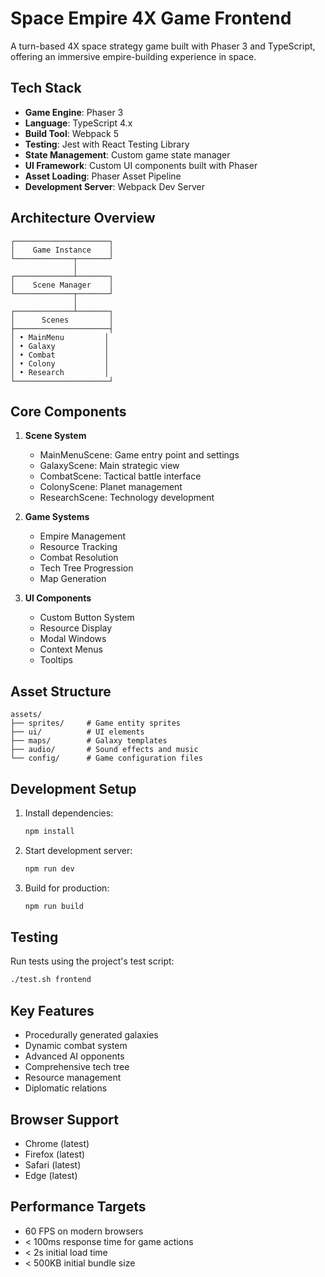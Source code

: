 # Space Empire 4X Game Frontend

A turn-based 4X space strategy game built with Phaser 3 and TypeScript, offering an immersive empire-building experience in space.

## Tech Stack

- **Game Engine**: Phaser 3
- **Language**: TypeScript 4.x
- **Build Tool**: Webpack 5
- **Testing**: Jest with React Testing Library
- **State Management**: Custom game state manager
- **UI Framework**: Custom UI components built with Phaser
- **Asset Loading**: Phaser Asset Pipeline
- **Development Server**: Webpack Dev Server

## Architecture Overview

```
┌─────────────────────┐
│    Game Instance    │
└─────────────┬───────┘
              │
┌─────────────┴───────┐
│    Scene Manager    │
└─────────────┬───────┘
              │
┌─────────────┴───────┐
│      Scenes         │
├─────────────────────┤
│ • MainMenu         │
│ • Galaxy           │
│ • Combat           │
│ • Colony           │
│ • Research         │
└─────────────────────┘
```

## Core Components

1. **Scene System**
   - MainMenuScene: Game entry point and settings
   - GalaxyScene: Main strategic view
   - CombatScene: Tactical battle interface
   - ColonyScene: Planet management
   - ResearchScene: Technology development

2. **Game Systems**
   - Empire Management
   - Resource Tracking
   - Combat Resolution
   - Tech Tree Progression
   - Map Generation

3. **UI Components**
   - Custom Button System
   - Resource Display
   - Modal Windows
   - Context Menus
   - Tooltips

## Asset Structure

```
assets/
├── sprites/     # Game entity sprites
├── ui/          # UI elements
├── maps/        # Galaxy templates
├── audio/       # Sound effects and music
└── config/      # Game configuration files
```

## Development Setup

1. Install dependencies:
   ```bash
   npm install
   ```

2. Start development server:
   ```bash
   npm run dev
   ```

3. Build for production:
   ```bash
   npm run build
   ```

## Testing

Run tests using the project's test script:
```bash
./test.sh frontend
```

## Key Features

- Procedurally generated galaxies
- Dynamic combat system
- Advanced AI opponents
- Comprehensive tech tree
- Resource management
- Diplomatic relations

## Browser Support

- Chrome (latest)
- Firefox (latest)
- Safari (latest)
- Edge (latest)

## Performance Targets

- 60 FPS on modern browsers
- < 100ms response time for game actions
- < 2s initial load time
- < 500KB initial bundle size 